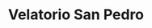 ---
title: "Velatorio San Pedro"
url: /vilasantar/velatorio-san-pedro/
shop: directores de funerarias
---